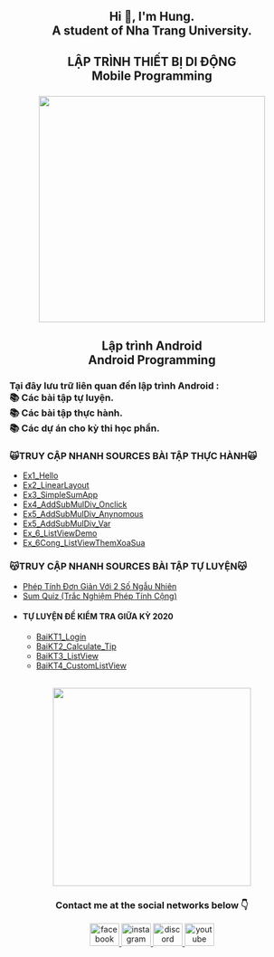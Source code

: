 <h2 align="center">Hi 👋, I'm Hung. <br>A student of Nha Trang University.</h2>

###

<h2 align="center">LẬP TRÌNH THIẾT BỊ DI ĐỘNG<br>Mobile Programming</h2>

###

<div align="center">
  <img height="400" src="https://proeffico.com/wp-content/uploads/2023/10/app-development-1.gif"  />
</div>

<h2 align="center">Lập trình Android<br>Android Programming</h2>

###

<h3 align="left">Tại đây lưu trữ liên quan đến lập trình Android :<br>📚 Các bài tập tự luyện.<br>📚 Các bài tập thực hành.<br>📚 Các dự án cho kỳ thi học phần.</h3>

<h3 align="left">🙀TRUY CẬP NHANH SOURCES BÀI TẬP THỰC HÀNH🙀</h3>

<ul>
  <li>
    <a href = "https://github.com/hungnguyen2912003/63132095-AndroidProgramming/tree/main/Ex1_Hello/app/src/main">Ex1_Hello</a>
  </li>
    <li>
    <a href = "https://github.com/hungnguyen2912003/63132095-AndroidProgramming/tree/main/Ex2_LinearLayout/app/src/main">Ex2_LinearLayout</a>
  </li>
    <li>
    <a href = "https://github.com/hungnguyen2912003/63132095-AndroidProgramming/tree/main/Ex3_SimpleSumApp/app/src/main">Ex3_SimpleSumApp</a>
  </li>
      <li>
    <a href = "https://github.com/hungnguyen2912003/63132095-AndroidProgramming/tree/main/Ex4_AddSubMulDiv_Onclick/app/src/main">Ex4_AddSubMulDiv_Onclick</a>
  </li>
      <li>
    <a href = "https://github.com/hungnguyen2912003/63132095-AndroidProgramming/tree/main/Ex5_AddSubMulDiv_Anynomous/app/src/main">Ex5_AddSubMulDiv_Anynomous</a>
  </li>
  <li>
    <a href = "https://github.com/hungnguyen2912003/63132095-AndroidProgramming/tree/main/Ex5_AddSubMulDiv_Var/app/src/main">Ex5_AddSubMulDiv_Var</a>
  </li>
      <li>
    <a href = "https://github.com/hungnguyen2912003/63132095-AndroidProgramming/tree/main/Ex_6_ListViewDemo/app/src/main">Ex_6_ListViewDemo</a>
  </li>
  <li>
    <a href = "https://github.com/hungnguyen2912003/63132095-AndroidProgramming/tree/main/Ex_6Cong_ListViewThemXoaSua/app/src/main">Ex_6Cong_ListViewThemXoaSua</a>
  </li>
</ul>

<h3 align="left">😽TRUY CẬP NHANH SOURCES BÀI TẬP TỰ LUYỆN😽</h3>

<ul>
  <li>
    <a href = "https://github.com/hungnguyen2912003/63132095-AndroidProgramming/tree/main/Practice/Calculator_Random/app/src/main">Phép Tính Đơn Giản Với 2 Số Ngẫu Nhiên</a>
  </li>
    <li>
    <a href = "https://github.com/hungnguyen2912003/63132095-AndroidProgramming/tree/main/Practice/Sum_Quiz/app/src/main">Sum Quiz (Trắc Nghiệm Phép Tính Cộng)</a>
  </li>
  <li>
    <h4 align="left">TỰ LUYỆN ĐỀ KIỂM TRA GIỮA KỲ 2020</h4>
  </li>
  <ul>
    <li>
      <a href = "https://github.com/hungnguyen2912003/63132095-AndroidProgramming/tree/main/Practice/GK_2020/BaiKT1/app/src/main">BaiKT1_Login</a>
    </li>
        <li>
      <a href = "https://github.com/hungnguyen2912003/63132095-AndroidProgramming/tree/main/Practice/GK_2020/BaiKT2/app/src/main">BaiKT2_Calculate_Tip</a>
    </li>
        <li>
      <a href = "https://github.com/hungnguyen2912003/63132095-AndroidProgramming/tree/main/Practice/GK_2020/BaiKT3/app/src/main">BaiKT3_ListView</a>
    </li>
        <li>
      <a href = "https://github.com/hungnguyen2912003/63132095-AndroidProgramming/tree/main/Practice/GK_2020/BaiKT4/app/src/main">BaiKT4_CustomListView</a>
    </li>
  </ul>
</ul>

<br clear="both">

<div align="center">
  <img height="350" src="https://i.makeagif.com/media/8-29-2016/NaroBk.gif"  />
</div>

###

<h3 align="center">Contact me at the social networks below 👇</h3>

<div align="center">
  <a href="https://www.facebook.com/bocutiee" target="_blank">
    <img src="https://raw.githubusercontent.com/maurodesouza/profile-readme-generator/master/src/assets/icons/social/facebook/default.svg" width="52" height="40" alt="facebook logo"  />
  </a>
  <a href="https://www.instagram.com/bocutee_2901_/" target="_blank">
    <img src="https://raw.githubusercontent.com/maurodesouza/profile-readme-generator/master/src/assets/icons/social/instagram/default.svg" width="52" height="40" alt="instagram logo"  />
  </a>
  <a href="https://discordapp.com/users/685765889613889548" target="_blank">
    <img src="https://raw.githubusercontent.com/maurodesouza/profile-readme-generator/master/src/assets/icons/social/discord/default.svg" width="52" height="40" alt="discord logo"  />
  </a>
  <a href="http://www.youtube.com/@HungNguyen-ye8fe" target="_blank">
    <img src="https://raw.githubusercontent.com/maurodesouza/profile-readme-generator/master/src/assets/icons/social/youtube/default.svg" width="52" height="40" alt="youtube logo"  />
  </a>
</div>

###
